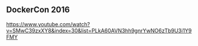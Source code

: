 DockerCon 2016
-

https://www.youtube.com/watch?v=SMwC39zxXY8&index=30&list=PLkA60AVN3hh9gnrYwNO6zTb9U3i1Y9FMY
